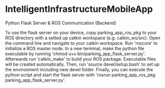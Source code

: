 # IntelligentInfrastructureMobileApp

Python Flask Server & ROS Communication (Backend)

To use the flask server on your device, copy parking_app_ros_pkg to your ROS directory with a setted up catkin workspace (e.g. catkin_ws/src).
Open the command line and navigate to your catkin workspace. Run 'roscore' to initialize a ROS master node.
In a new terminal, make the python file executable by running 'chmod u+x bin/parking_app_flask_server.py'.
Afterwards run 'catkin_make' to build your ROS package. Executable files will be created automatically.
Then, run 'source devel/setup.bash' to set up the environment including new devel folder.
Finally, you can execute the python script and start the flask server with 'rosrun parking_app_ros_pkg parking_app_flask_server.py'.
